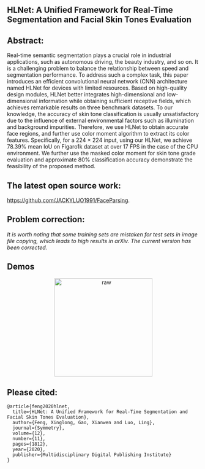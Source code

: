 ## HLNet: A Unified Framework for Real-Time Segmentation and Facial Skin Tones Evaluation

## Abstract:
Real-time semantic segmentation plays a crucial role in industrial applications, such as
autonomous driving, the beauty industry, and so on. It is a challenging problem to balance the
relationship between speed and segmentation performance. To address such a complex task, this
paper introduces an efficient convolutional neural network (CNN) architecture named HLNet for
devices with limited resources. Based on high-quality design modules, HLNet better integrates
high-dimensional and low-dimensional information while obtaining sufficient receptive fields, which
achieves remarkable results on three benchmark datasets. To our knowledge, the accuracy of skin
tone classification is usually unsatisfactory due to the influence of external environmental factors such
as illumination and background impurities. Therefore, we use HLNet to obtain accurate face regions,
and further use color moment algorithm to extract its color features. Specifically, for a 224 × 224
input, using our HLNet, we achieve 78.39% mean IoU on Figaro1k dataset at over 17 FPS in the case
of the CPU environment. We further use the masked color moment for skin tone grade evaluation
and approximate 80% classification accuracy demonstrate the feasibility of the proposed method.  

## The latest open source work:
https://github.com/JACKYLUO1991/FaceParsing.

## **Problem correction:**
*It is worth noting that some training sets are mistaken for test sets in image file copying, which leads to high results in arXiv. The current version has been corrected.*

## Demos
<div><div align=center>
  <img src="https://github.com/JACKYLUO1991/Face-skin-hair-segmentaiton-and-skin-color-evaluation/blob/master/res/5-4.png" width="256" height="256" alt="raw"/></div>

## Please cited:
```
@article{feng2020hlnet,
  title={HLNet: A Unified Framework for Real-Time Segmentation and Facial Skin Tones Evaluation},
  author={Feng, Xinglong, Gao, Xianwen and Luo, Ling},
  journal={Symmetry},
  volume={12},
  number={11},
  pages={1812},
  year={2020},
  publisher={Multidisciplinary Digital Publishing Institute}
}
```


